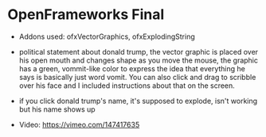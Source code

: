 # OpenFrameworks Final
+ Addons used: ofxVectorGraphics, ofxExplodingString
+ political statement about donald trump, the vector graphic is placed over his open mouth and changes shape as you move the mouse, the graphic has a green, vommit-like color to express the idea that everything he says is basically just word vomit. You can also click and drag to scribble over his face and I included instructions about that on the screen.
+ if you click donald trump's name, it's supposed to explode, isn't working but his name shows up

+ Video: https://vimeo.com/147417635

